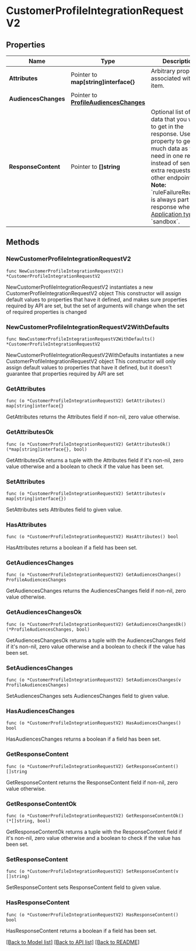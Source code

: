 # CustomerProfileIntegrationRequestV2

## Properties

Name | Type | Description | Notes
------------ | ------------- | ------------- | -------------
**Attributes** | Pointer to **map[string]interface{}** | Arbitrary properties associated with this item. | [optional] 
**AudiencesChanges** | Pointer to [**ProfileAudiencesChanges**](ProfileAudiencesChanges.md) |  | [optional] 
**ResponseContent** | Pointer to **[]string** | Optional list of extra data that you want to get in the response. Use this property to get as much data as you need in one request instead of sending extra requests to other endpoints.  **Note:** &#x60;ruleFailureReasons&#x60; is always part of the response when the [Application type](https://docs.talon.one/docs/product/applications/overview#application-types) is &#x60;sandbox&#x60;.  | [optional] 

## Methods

### NewCustomerProfileIntegrationRequestV2

`func NewCustomerProfileIntegrationRequestV2() *CustomerProfileIntegrationRequestV2`

NewCustomerProfileIntegrationRequestV2 instantiates a new CustomerProfileIntegrationRequestV2 object
This constructor will assign default values to properties that have it defined,
and makes sure properties required by API are set, but the set of arguments
will change when the set of required properties is changed

### NewCustomerProfileIntegrationRequestV2WithDefaults

`func NewCustomerProfileIntegrationRequestV2WithDefaults() *CustomerProfileIntegrationRequestV2`

NewCustomerProfileIntegrationRequestV2WithDefaults instantiates a new CustomerProfileIntegrationRequestV2 object
This constructor will only assign default values to properties that have it defined,
but it doesn't guarantee that properties required by API are set

### GetAttributes

`func (o *CustomerProfileIntegrationRequestV2) GetAttributes() map[string]interface{}`

GetAttributes returns the Attributes field if non-nil, zero value otherwise.

### GetAttributesOk

`func (o *CustomerProfileIntegrationRequestV2) GetAttributesOk() (*map[string]interface{}, bool)`

GetAttributesOk returns a tuple with the Attributes field if it's non-nil, zero value otherwise
and a boolean to check if the value has been set.

### SetAttributes

`func (o *CustomerProfileIntegrationRequestV2) SetAttributes(v map[string]interface{})`

SetAttributes sets Attributes field to given value.

### HasAttributes

`func (o *CustomerProfileIntegrationRequestV2) HasAttributes() bool`

HasAttributes returns a boolean if a field has been set.

### GetAudiencesChanges

`func (o *CustomerProfileIntegrationRequestV2) GetAudiencesChanges() ProfileAudiencesChanges`

GetAudiencesChanges returns the AudiencesChanges field if non-nil, zero value otherwise.

### GetAudiencesChangesOk

`func (o *CustomerProfileIntegrationRequestV2) GetAudiencesChangesOk() (*ProfileAudiencesChanges, bool)`

GetAudiencesChangesOk returns a tuple with the AudiencesChanges field if it's non-nil, zero value otherwise
and a boolean to check if the value has been set.

### SetAudiencesChanges

`func (o *CustomerProfileIntegrationRequestV2) SetAudiencesChanges(v ProfileAudiencesChanges)`

SetAudiencesChanges sets AudiencesChanges field to given value.

### HasAudiencesChanges

`func (o *CustomerProfileIntegrationRequestV2) HasAudiencesChanges() bool`

HasAudiencesChanges returns a boolean if a field has been set.

### GetResponseContent

`func (o *CustomerProfileIntegrationRequestV2) GetResponseContent() []string`

GetResponseContent returns the ResponseContent field if non-nil, zero value otherwise.

### GetResponseContentOk

`func (o *CustomerProfileIntegrationRequestV2) GetResponseContentOk() (*[]string, bool)`

GetResponseContentOk returns a tuple with the ResponseContent field if it's non-nil, zero value otherwise
and a boolean to check if the value has been set.

### SetResponseContent

`func (o *CustomerProfileIntegrationRequestV2) SetResponseContent(v []string)`

SetResponseContent sets ResponseContent field to given value.

### HasResponseContent

`func (o *CustomerProfileIntegrationRequestV2) HasResponseContent() bool`

HasResponseContent returns a boolean if a field has been set.


[[Back to Model list]](../README.md#documentation-for-models) [[Back to API list]](../README.md#documentation-for-api-endpoints) [[Back to README]](../README.md)


